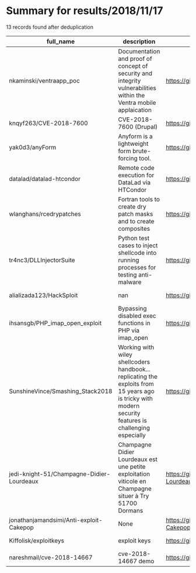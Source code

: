 
# Summary for results/2018/11/17
    
13 records found after deduplication

| full_name | description | html_url | matched_list | matched_count | pushed_at | size | stargazers_count | language | forks_count |
|-------------------------------------------|---------------------------------------------------------------------------------------------------------------------------------------------------------|--------------------------------------------------------------|---------------------------|-----------------|---------------------------|--------|--------------------|------------|---------------|
| nkaminski/ventraapp_poc | Documentation and proof of concept of security and integrity vulnerabilities within the Ventra mobile applaication | https://github.com/nkaminski/ventraapp_poc | ['vulnerability poc'] | 1 | 2018-11-17 06:18:11+00:00 | 167 | 2 | Python | 1 |
| knqyf263/CVE-2018-7600 | CVE-2018-7600 (Drupal) | https://github.com/knqyf263/CVE-2018-7600 | ['cve-2'] | 1 | 2018-11-17 14:47:19+00:00 | 1 | 3 | Python | 3 |
| yak0d3/anyForm | Anyform is a lightweight form brute-forcing tool. | https://github.com/yak0d3/anyForm | ['exploit'] | 1 | 2018-11-17 21:14:50+00:00 | 31 | 10 | Perl | 4 |
| datalad/datalad-htcondor | Remote code execution for DataLad via HTCondor | https://github.com/datalad/datalad-htcondor | ['remote code execution'] | 1 | 2018-11-17 14:41:10+00:00 | 140 | 0 | Python | 1 |
| wlanghans/rcedrypatches | Fortran tools to create dry patch masks and to create composites | https://github.com/wlanghans/rcedrypatches | ['rce'] | 1 | 2018-11-17 01:54:04+00:00 | 29 | 0 | Fortran | 0 |
| tr4nc3/DLLInjectorSuite | Python test cases to inject shellcode into running processes for testing anti-malware | https://github.com/tr4nc3/DLLInjectorSuite | ['shellcode'] | 1 | 2018-11-17 02:00:20+00:00 | 3 | 1 | Python | 1 |
| alializada123/HackSploit | nan | https://github.com/alializada123/HackSploit | ['sploit'] | 1 | 2018-11-17 02:35:29+00:00 | 0 | 0 | nan | 0 |
| ihsansgb/PHP_imap_open_exploit | Bypassing disabled exec functions in PHP via imap_open | https://github.com/ihsansgb/PHP_imap_open_exploit | ['exploit'] | 1 | 2018-11-17 07:00:02+00:00 | 2 | 0 | PHP | 0 |
| SunshineVince/Smashing_Stack2018 | Working with wiley shellcoders handbook... replicating the exploits from 15 years ago is tricky with modern security features is challenging especially | https://github.com/SunshineVince/Smashing_Stack2018 | ['exploit'] | 1 | 2018-11-17 16:56:44+00:00 | 2 | 0 | | 0 |
| jedi-knight-51/Champagne-Didier-Lourdeaux | Champagne Didier Lourdeaux est une petite exploitation viticole en Champagne situer à Try 51700 Dormans | https://github.com/jedi-knight-51/Champagne-Didier-Lourdeaux | ['exploit'] | 1 | 2018-11-17 18:33:24+00:00 | 7 | 0 | | 0 |
| jonathanjamandsimi/Anti-exploit-Cakepop | None | https://github.com/jonathanjamandsimi/Anti-exploit-Cakepop | ['exploit'] | 1 | 2018-11-17 18:54:00+00:00 | 0 | 0 | | 0 |
| Kiffolisk/exploitkeys | exploit keys | https://github.com/Kiffolisk/exploitkeys | ['exploit'] | 1 | 2018-11-17 19:35:52+00:00 | 0 | 0 | | 0 |
| nareshmail/cve-2018-14667 | cve-2018-14667 demo | https://github.com/nareshmail/cve-2018-14667 | ['cve-2'] | 1 | 2018-11-17 04:13:57+00:00 | 25233 | 0 | | 0 |
